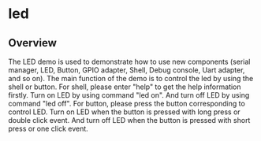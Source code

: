 # led

## Overview
The LED demo is used to demonstrate how to use new components (serial manager, LED, Button, GPIO adapter, Shell, Debug console, Uart adapter, and so on).
The main function of the demo is to control the led by using the shell or button.
For shell, please enter \"help\" to get the help information firstly. Turn on LED by using command \"led on\". And turn off LED by using command \"led off\".
For button, please press the button corresponding to control LED. Turn on LED when the button is pressed with long press or double click event.
And turn off LED when the button is pressed with short press or one click event.